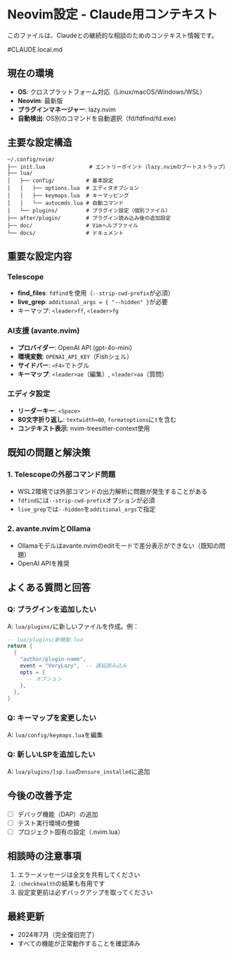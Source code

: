 # Neovim設定 - Claude用コンテキスト

このファイルは、Claudeとの継続的な相談のためのコンテキスト情報です。

#CLAUDE.local.md

## 現在の環境
- **OS**: クロスプラットフォーム対応（Linux/macOS/Windows/WSL）
- **Neovim**: 最新版
- **プラグインマネージャー**: lazy.nvim
- **自動検出**: OS別のコマンドを自動選択（fd/fdfind/fd.exe）

## 主要な設定構造
```
~/.config/nvim/
├── init.lua              # エントリーポイント（lazy.nvimのブートストラップ）
├── lua/
│   ├── config/          # 基本設定
│   │   ├── options.lua  # エディタオプション
│   │   ├── keymaps.lua  # キーマッピング
│   │   └── autocmds.lua # 自動コマンド
│   └── plugins/         # プラグイン設定（個別ファイル）
├── after/plugin/        # プラグイン読み込み後の追加設定
├── doc/                 # Vimヘルプファイル
└── docs/                # ドキュメント
```

## 重要な設定内容

### Telescope
- **find_files**: `fdfind`を使用（`--strip-cwd-prefix`が必須）
- **live_grep**: `additional_args = { "--hidden" }`が必要
- キーマップ: `<leader>ff`, `<leader>fg`

### AI支援 (avante.nvim)
- **プロバイダー**: OpenAI API (gpt-4o-mini)
- **環境変数**: `OPENAI_API_KEY`（Fishシェル）
- **サイドバー**: `<F4>`でトグル
- **キーマップ**: `<leader>ae`（編集）, `<leader>aa`（質問）

### エディタ設定
- **リーダーキー**: `<Space>`
- **80文字折り返し**: `textwidth=80`, `formatoptions`に`t`を含む
- **コンテキスト表示**: nvim-treesitter-context使用

## 既知の問題と解決策

### 1. Telescopeの外部コマンド問題
- WSL2環境では外部コマンドの出力解析に問題が発生することがある
- `fdfind`には`--strip-cwd-prefix`オプションが必須
- `live_grep`では`--hidden`を`additional_args`で指定

### 2. avante.nvimとOllama
- Ollamaモデルはavante.nvimのeditモードで差分表示ができない（既知の問題）
- OpenAI APIを推奨

## よくある質問と回答

### Q: プラグインを追加したい
A: `lua/plugins/`に新しいファイルを作成。例：
```lua
-- lua/plugins/新機能.lua
return {
  {
    "author/plugin-name",
    event = "VeryLazy",  -- 遅延読み込み
    opts = {
      -- オプション
    },
  },
}
```

### Q: キーマップを変更したい
A: `lua/config/keymaps.lua`を編集

### Q: 新しいLSPを追加したい
A: `lua/plugins/lsp.lua`の`ensure_installed`に追加

## 今後の改善予定
- [ ] デバッグ機能（DAP）の追加
- [ ] テスト実行環境の整備
- [ ] プロジェクト固有の設定（.nvim.lua）

## 相談時の注意事項
1. エラーメッセージは全文を共有してください
2. `:checkhealth`の結果も有用です
3. 設定変更前は必ずバックアップを取ってください

## 最終更新
- 2024年7月（完全復旧完了）
- すべての機能が正常動作することを確認済み
